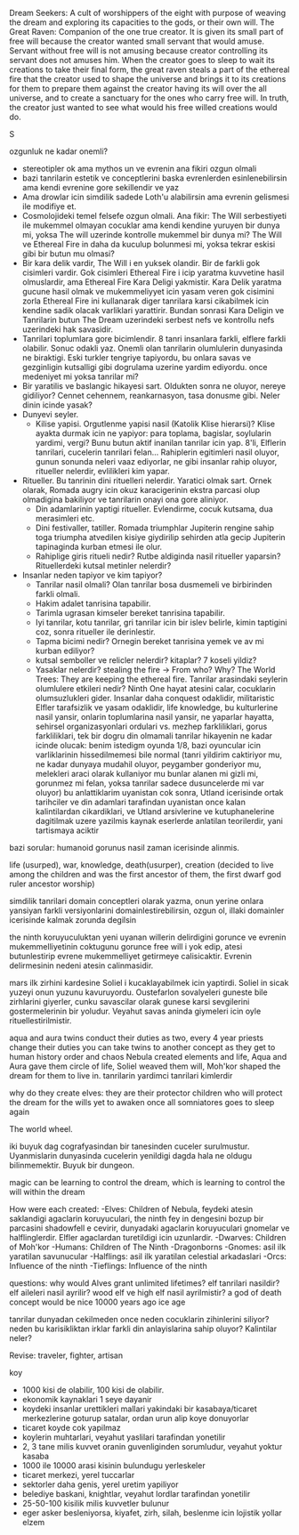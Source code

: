 Dream Seekers: A cult of worshippers of the eight with purpose of weaving the dream and exploring its capacities to the gods, or their own will.
The Great Raven: Companion of the one true creator. It is given its small part of free will because the creator wanted small servant that would amuse. Servant without free will is not amusing because creator controlling its servant does not amuses him. When the creator goes to sleep to wait its creations to take their final form, the great raven steals a part of the ethereal fire that the creator used to shape the universe and brings it to its creations for them to prepare them against the creator having its will over the all universe, and to create a sanctuary for the ones who carry free will. In truth, the creator just wanted to see what would his free willed creations would do.

S

ozgunluk ne kadar onemli?
- stereotipler ok ama mythos un ve evrenin ana fikiri ozgun olmali
- bazi tanrilarin estetik ve conceptlerini baska evrenlerden esinlenebilirsin ama kendi evrenine gore sekillendir ve yaz
- Ama drowlar icin simdilik sadede Loth'u alabilirsin ama evrenin gelismesi ile modifiye et.
- Cosmolojideki temel felsefe ozgun olmali. Ana fikir: The Will serbestiyeti ile mukemmel olmayan cocuklar ama kendi kendine yuruyen bir dunya mi, yoksa The will uzerinde kontrolle mukemmel bir dunya mi? The Will ve Ethereal Fire in daha da kuculup bolunmesi mi, yoksa tekrar eskisi gibi bir butun mu olmasi?
- Bir kara delik vardir, The Will i en yuksek olandir. Bir de farkli gok cisimleri vardir. Gok cisimleri Ethereal Fire i icip yaratma kuvvetine hasil olmuslardir, ama Ethereal Fire Kara Deligi yakmistir. Kara Delik yaratma gucune hasil olmak ve mukemmeliyyet icin yasam veren gok cisimini zorla Ethereal Fire ini kullanarak diger tanrilara karsi cikabilmek icin kendine sadik olacak varliklari yarattirir. Bundan sonrasi Kara Deligin ve Tanrilarin butun The Dream uzerindeki serbest nefs ve kontrollu nefs uzerindeki hak savasidir.
- Tanrilari toplumlara gore bicimlendir. 8 tanri insanlara farkli, elflere farkli olabilir.
Sonuc odakli yaz. Onemli olan tanrilarin olumlulerin dunyasinda ne biraktigi. Eski turkler tengriye tapiyordu, bu onlara savas ve gezginligin kutsalligi gibi dogrulama uzerine yardim ediyordu.
once medeniyet mi yoksa tanrilar mi?
- Bir yaratilis ve baslangic hikayesi sart. Oldukten sonra ne oluyor, nereye gidiliyor? Cennet cehennem, reankarnasyon, tasa donusme gibi. Neler dinin icinde yasak?
- Dunyevi seyler. 
	- Kilise yapisi. Orgutlenme yapisi nasil (Katolik Klise hierarsi)? Klise ayakta durmak icin ne yapiyor: para toplama, bagislar, soylularin yardimi, vergi? Bunu butun aktif inanilan tanrilar icin yap. 8'li, Elflerin tanrilari, cucelerin tanrilari felan... Rahiplerin egitimleri nasil oluyor, gunun sonunda neleri vaaz ediyorlar, ne gibi insanlar rahip oluyor, ritueller nelerdir, evlilikleri kim yapar. 
- Ritueller. Bu tanrinin dini rituelleri nelerdir. Yaratici olmak sart. Ornek olarak, Romada augry icin okuz karacigerinin ekstra parcasi olup olmadigina bakiliyor ve tanrilarin onayi ona gore aliniyor. 
	- Din adamlarinin yaptigi ritueller. Evlendirme, cocuk kutsama, dua merasimleri etc.
	- Dini festivaller, tatiller. Romada triumphlar Jupiterin rengine sahip toga triumpha atvedilen kisiye giydirilip sehirden atla gecip Jupiterin tapinaginda kurban etmesi ile olur.
	- Rahiplige giris ritueli nedir? Rutbe aldiginda nasil ritueller yaparsin? Rituellerdeki kutsal metinler nelerdir?
- Insanlar neden tapiyor ve kim tapiyor?
	- Tanrilar nasil olmali? Olan tanrilar bosa dusmemeli ve birbirinden farkli olmali.
	- Hakim adalet tanrisina tapabilir.
	- Tarimla ugrasan kimseler bereket tanrisina tapabilir.
	- Iyi tanrilar, kotu tanrilar, gri tanrilar icin bir islev belirle, kimin taptigini coz, sonra ritueller ile derinlestir.
	- Tapma bicimi nedir? Ornegin bereket tanrisina yemek ve av mi kurban ediliyor?
	- kutsal semboller ve relicler nelerdir? kitaplar? 7 koseli yildiz?
	- Yasaklar nelerdir?
stealing the fire -> From who? Why?
The World Trees: They are keeping the ethereal fire.
Tanrilar arasindaki seylerin olumlulere etkileri nedir? Ninth One hayat atesini calar, cocuklarin olumsuzlukleri gider.
Insanlar daha conquest odaklidir, militaristic
Elfler tarafsizlik ve yasam odaklidir, life knowledge, bu kulturlerine nasil yansir, onlarin toplumlarina nasil yansir, ne yaparlar hayatta, sehirsel organizasyonlari ordulari vs.
mezhep farkliliklari, gorus farkliliklari, tek bir dogru din olmamali
tanrilar hikayenin ne kadar icinde olucak: benim istedigm oyunda 1/8, bazi oyuncular icin varliklarinin hissedilmemesi bile normal (tanri yildirim caktiriyor mu, ne kadar dunyaya mudahil oluyor, peygamber gonderiyor mu, melekleri araci olarak kullaniyor mu bunlar alanen mi gizli mi, gorunmez mi felan, yoksa tanrilar sadece dusuncelerde mi var oluyor)
bu anlattiklarim uyanistan cok sonra, Utland icerisinde ortak tarihciler ve din adamlari tarafindan uyanistan once kalan kalintilardan cikardiklari, ve Utland arsivlerine ve kutuphanelerine dagitilmak uzere yazilmis kaynak eserlerde anlatilan teorilerdir, yani tartismaya aciktir

bazi sorular:
humanoid gorunus nasil zaman icerisinde alinmis.

life (usurped), war, knowledge, death(usurper), creation (decided to live among the children and was the first ancestor of them, the first dwarf god ruler ancestor worship)

simdilik tanrilari domain conceptleri olarak yazma, onun yerine onlara yansiyan farkli versiyonlarini domainlestirebilirsin, ozgun ol, illaki domainler icerisinde kalmak zorunda degilsin

the ninth koruyuculuktan yeni uyanan willerin delirdigini gorunce ve evrenin mukemmelliyetinin coktugunu gorunce free will i yok edip, atesi butunlestirip evrene mukemmelliyet getirmeye calisicaktir. Evrenin delirmesinin nedeni atesin calinmasidir.

mars ilk zirhini kardesine Soliel i kucaklayabilmek icin yaptirdi. Soliel in sicak yuzeyi onun yuzunu kavuruyordu. Oustefarlon sovalyeleri guneste bile zirhlarini giyerler, cunku savascilar olarak gunese karsi sevgilerini gostermelerinin bir yoludur. Veyahut savas aninda giymeleri icin oyle rituellestirilmistir.

aqua and aura twins conduct their duties as two, every 4 year priests change their duties
you can take twins to another concept as they get to human history order and chaos
Nebula created elements and life, Aqua and Aura gave them circle of life, Soliel weaved them will, Moh'kor shaped the dream for them to live in.
tanrilarin yardimci tanrilari kimlerdir

why do they create elves: they are their protector children who will protect the dream for the wills yet to awaken once all somniatores goes to sleep again

The world wheel.

iki buyuk dag cografyasindan bir tanesinden cuceler surulmustur. Uyanmislarin dunyasinda cucelerin yenildigi dagda hala ne oldugu bilinmemektir. Buyuk bir dungeon.

magic can be learning to control the dream, which is learning to control the will within the dream

How were each created:
-Elves: Children of Nebula, feydeki atesin saklandigi agaclarin koruyuculari, the ninth fey in dengesini bozup bir parcasini shadowfell e cevirir, dunyadaki agaclarin koruyuculari gnomelar ve halflinglerdir. Elfler agaclardan turetildigi icin uzunlardir.
-Dwarves: Children of Moh'kor
-Humans: Children of The Ninth
-Dragonborns
-Gnomes: asil ilk yaratilan savunucular
-Halflings: asil ilk yaratilan celestial arkadaslari
-Orcs: Influence of the ninth
-Tieflings: Influence of the ninth

questions:
why would Alves grant unlimited lifetimes?
elf tanrilari nasildir? elf aileleri nasil ayrilir? wood elf ve high elf nasil ayrilmistir?
a god of death concept would be nice
10000 years ago ice age

tanrilar dunyadan cekilmeden once neden cocuklarin zihinlerini siliyor? neden bu karisikliktan irklar farkli din anlayislarina sahip oluyor? Kalintilar neler?

Revise: traveler, fighter, artisan

koy
- 1000 kisi de olabilir, 100 kisi de olabilir.
- ekonomik kaynaklari 1 seye dayanir
- koydeki insanlar urettikleri mallari yakindaki bir kasabaya/ticaret merkezlerine goturup satalar, ordan urun alip koye donuyorlar
- ticaret koyde cok yapilmaz
- koylerin muhtarlari, veyahut yaslilari tarafindan yonetilir
- 2, 3 tane milis kuvvet oranin guvenliginden sorumludur, veyahut yoktur
kasaba
- 1000 ile 10000 arasi kisinin bulundugu yerleskeler
- ticaret merkezi, yerel tuccarlar
- sektorler daha genis, yerel uretim yapiliyor
- belediye baskani, knightlar, veyahut lordlar tarafindan yonetilir
- 25-50-100 kisilik milis kuvvetler bulunur
- eger asker besleniyorsa, kiyafet, zirh, silah, beslenme icin lojistik yollar elzem


